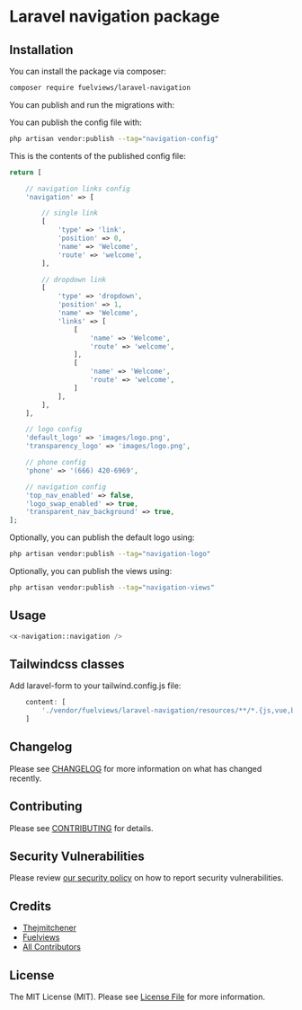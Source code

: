 # Laravel navigation package


## Installation

You can install the package via composer:

```bash
composer require fuelviews/laravel-navigation
```

You can publish and run the migrations with:

You can publish the config file with:

```bash
php artisan vendor:publish --tag="navigation-config"
```

This is the contents of the published config file:

```php
return [

    // navigation links config
    'navigation' => [

        // single link
        [
            'type' => 'link',
            'position' => 0,
            'name' => 'Welcome',
            'route' => 'welcome',
        ],

        // dropdown link
        [
            'type' => 'dropdown',
            'position' => 1,
            'name' => 'Welcome',
            'links' => [
                [
                    'name' => 'Welcome',
                    'route' => 'welcome',
                ],
                [
                    'name' => 'Welcome',
                    'route' => 'welcome',
                ]
            ],
        ],
    ],

    // logo config
    'default_logo' => 'images/logo.png',
    'transparency_logo' => 'images/logo.png',

    // phone config
    'phone' => '(666) 420-6969',

    // navigation config
    'top_nav_enabled' => false,
    'logo_swap_enabled' => true,
    'transparent_nav_background' => true,
];
```

Optionally, you can publish the default logo using:

```bash
php artisan vendor:publish --tag="navigation-logo"
```

Optionally, you can publish the views using:

```bash
php artisan vendor:publish --tag="navigation-views"
```

## Usage

```php
<x-navigation::navigation />
```

## Tailwindcss classes

Add laravel-form to your tailwind.config.js file:

```javascript
    content: [
        './vendor/fuelviews/laravel-navigation/resources/**/*.{js,vue,blade.php}',
    ]
```

## Changelog

Please see [CHANGELOG](CHANGELOG.md) for more information on what has changed recently.

## Contributing

Please see [CONTRIBUTING](CONTRIBUTING.md) for details.

## Security Vulnerabilities

Please review [our security policy](../../security/policy) on how to report security vulnerabilities.

## Credits

- [Thejmitchener](https://github.com/thejmitchener)
- [Fuelviews](https://github.com/fuelviews)
- [All Contributors](../../contributors)

## License

The MIT License (MIT). Please see [License File](LICENSE.md) for more information.
